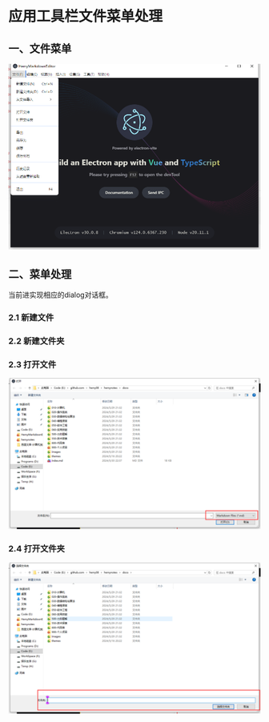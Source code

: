 # 应用工具栏文件菜单处理

## 一、文件菜单

![](images/image.png)

## 二、菜单处理

当前进实现相应的dialog对话框。

### 2.1 新建文件

### 2.2 新建文件夹

### 2.3 打开文件

![](images/20240531221832.png)

### 2.4 打开文件夹

![](images/20240531221926.png)